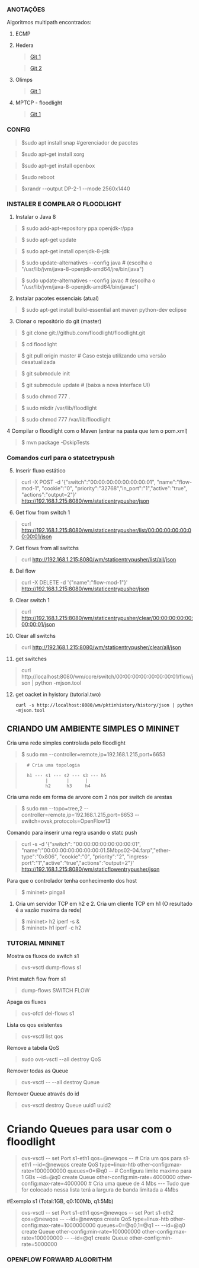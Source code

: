 <h3> ANOTAÇÕES </h3>

Algoritmos multipath encontrados:

1. ECMP

2. Hedera 
	
	>[Git 1](https://github.com/vishalshubham/Multipath-Hedera-system-in-Floodlight-controller/tree/5e71970f4025201f6670bbe8bd56f76f4b30e062/src/main/java/net/floodlightcontroller/hedera)
	
	>[Git 2](https://github.com/strategist333/hedera)

3. Olimps
			
	>[Git 1](https://github.com/IstanbulBoy/floodlight-olimps)

4. MPTCP - floodlight
			
	>[Git 1](https://github.com/zsavvas/MPTCP-aware-SDN)


<h3> CONFIG </h3>


>$sudo apt install snap #gerenciador de pacotes

>$sudo apt-get install xorg

>$sudo apt-get install openbox

>$sudo reboot

>$xrandr --output DP-2-1 --mode 2560x1440


<h3>INSTALER E COMPILAR O FLOODLIGHT</h3>

	
1.  Instalar o Java 8

>$ sudo add-apt-repository ppa:openjdk-r/ppa

>$ sudo apt-get update

>$ sudo apt-get install openjdk-8-jdk

>$ sudo update-alternatives --config java     # (escolha o "/usr/lib/jvm/java-8-openjdk-amd64/jre/bin/java")

>$ sudo update-alternatives --config javac    # (escolha o "/usr/lib/jvm/java-8-openjdk-amd64/bin/javac")

2. Instalar pacotes essenciais (atual)
		
>$ sudo apt-get install build-essential ant maven python-dev eclipse

3. Clonar o repositório do git (master)
	
	
>$ git clone git://github.com/floodlight/floodlight.git

>$ cd floodlight                               

>$ git pull origin master                     # Caso esteja utilizando uma versão desatualizada

>$ git submodule init

>$ git submodule update                       # (baixa a nova interface UI)


>$ sudo chmod 777 .

>$ sudo mkdir /var/lib/floodlight

>$ sudo chmod 777 /var/lib/floodlight

4 Compilar o floodlight com o Maven (entrar na pasta que tem o pom.xml)
	

>$ mvn package -DskipTests



<h3>Comandos curl para o statcetrypush</h3>

5. Inserir fluxo estático

>curl -X POST -d '{"switch":"00:00:00:00:00:00:00:01", "name":"flow-mod-1", "cookie":"0", "priority":"32768","in_port":"1","active":"true", "actions":"output=2"}' http://192.168.1.215:8080/wm/staticentrypusher/json

6.	Get flow from switch 1
	
>curl http://192.168.1.215:8080/wm/staticentrypusher/list/00:00:00:00:00:00:00:01/json

7. Get flows from all switchs
		
>curl http://192.168.1.215:8080/wm/staticentrypusher/list/all/json

8. Del flow
		
>curl -X DELETE -d '{"name":"flow-mod-1"}' http://192.168.1.215:8080/wm/staticentrypusher/json

9. Clear switch 1
		
>curl http://192.168.1.215:8080/wm/staticentrypusher/clear/00:00:00:00:00:00:00:01/json
		
10. Clear all switchs
		
>curl http://192.168.1.215:8080/wm/staticentrypusher/clear/all/json
	

11. get switches
		
>curl http://localhost:8080/wm/core/switch/00:00:00:00:00:00:00:01/flow/json | python -mjson.tool

12. get oacket in hyistory (tutorial.two)

		curl -s http://localhost:8080/wm/pktinhistory/history/json | python -mjson.tool

<h2>CRIANDO UM AMBIENTE SIMPLES O MININET</h2>

Cria uma rede simples controlada pelo floodlight

>$ sudo mn --controller=remote,ip=192.168.1.215,port=6653 		

>		# Cria uma topologia 
>
>		h1 --- s1 --- s2 --- s3 --- h5
>		       |       |      |
>		       h2      h3     h4

Cria uma rede em forma de arvore com 2 nós por switch de arestas

>$ sudo mn --topo=tree,2 --controller=remote,ip=192.168.1.215,port=6653 --switch=ovsk,protocols=OpenFlow13


Comando para inserir uma regra usando o statc push

>curl -s -d '{"switch": "00:00:00:00:00:00:00:01", "name":"00:00:00:00:00:00:00:01.5Mbps02-04.farp","ether-type":"0x806", "cookie":"0", "priority":"2", "ingress-port":"1","active":"true","actions":"output=2"}' http://192.168.1.215:8080/wm/staticflowentrypusher/json


Para que o controlador tenha conhecimento dos host 

>$ mininet>  pingall												

1. Cria um servidor TCP em h2 e 2. Cria um cliente TCP em h1 (O resultado é a vazão maxima da rede)


>$ mininet>	h2 iperf -s &										
>$ mininet>	h1 iperf -c h2 																											

<h3>TUTORIAL MININET</h3>												

Mostra os fluxos do switch s1
>ovs-vsctl dump-flows s1

Print match flow from s1
>dump-flows SWITCH FLOW

Apaga os fluxos
>ovs-ofctl del-flows s1

Lista os qos existentes
>ovs-vsctl list qos

Remove a tabela QoS
>sudo ovs-vsctl --all destroy QoS

Remover todas as Queue
>ovs-vsctl -- --all destroy Queue

Remover Queue através do id
>ovs-vsctl  destroy Queue uuid1 uuid2



# Criando Queues para usar com o floodlight
>ovs-vsctl -- set Port s1-eth1 qos=@newqos --                                            # Cria um qos para s1-eth1
>--id=@newqos create QoS type=linux-htb other-config:max-rate=1000000000 queues=0=@q0 -- # Configura limite maximo para 1 GBs
>--id=@q0 create Queue other-config:min-rate=4000000 other-config:max-rate=4000000		 # Cria uma queue de 4 Mbs --- Tudo que for colocado nessa lista terá a largura de banda limitada a 4Mbs

#Exemplo
s1   (Total:1GB, q0:100Mb, q1:5Mb)
>ovs-vsctl -- set Port s1-eth1 qos=@newqos -- set Port s1-eth2 qos=@newqos -- --id=@newqos   create   QoS    type=linux-htb    other-config:max-rate=1000000000 queues=0=@q0,1=@q1 -- --id=@q0   create   Queue   other-config:min-rate=100000000 other-config:max-rate=100000000 -- --id=@q1 create Queue other-config:min-rate=5000000


<h3>OPENFLOW FORWARD ALGORITHM</h3>


